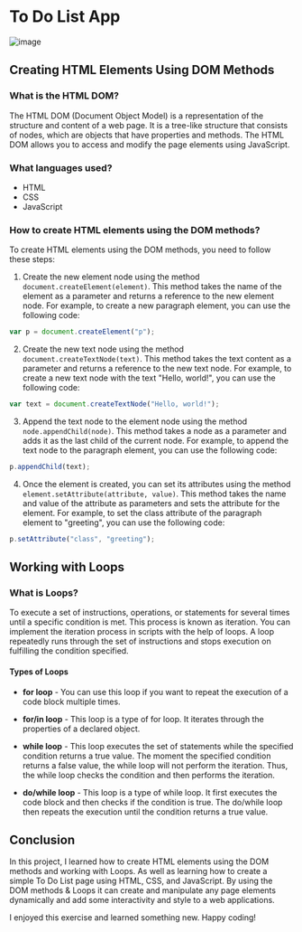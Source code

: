 # To Do List App
![image](https://github.com/dhonaobina/ToDoList/assets/113093370/c2a8e0c3-4f15-4a32-b818-a79e26f2f73b)

## Creating HTML Elements Using DOM Methods

### What is the HTML DOM?

The HTML DOM (Document Object Model) is a representation of the structure and content of a web page. 
It is a tree-like structure that consists of nodes, which are objects that have properties and methods. 
The HTML DOM allows you to access and modify the page elements using JavaScript.

### What languages used?
- HTML
- CSS
- JavaScript

### How to create HTML elements using the DOM methods?

To create HTML elements using the DOM methods, you need to follow these steps:

1. Create the new element node using the method `document.createElement(element)`. This method takes the name of the element as a parameter and returns a reference to the new element node. For example, to create a new paragraph element, you can use the following code:

```javascript
var p = document.createElement("p");
```

2. Create the new text node using the method `document.createTextNode(text)`. This method takes the text content as a parameter and returns a reference to the new text node. For example, to create a new text node with the text "Hello, world!", you can use the following code:

```javascript
var text = document.createTextNode("Hello, world!");
```

3. Append the text node to the element node using the method `node.appendChild(node)`. This method takes a node as a parameter and adds it as the last child of the current node. For example, to append the text node to the paragraph element, you can use the following code:

```javascript
p.appendChild(text);
```

4. Once the element is created, you can set its attributes using the method `element.setAttribute(attribute, value)`. This method takes the name and value of the attribute as parameters and sets the attribute for the element. For example, to set the class attribute of the paragraph element to "greeting", you can use the following code:

```javascript
p.setAttribute("class", "greeting");

```
## Working with Loops

### What is Loops?

To execute a set of instructions, operations, or statements for several times until a specific condition is met. This process is known as iteration. You can implement the iteration process in scripts with the help of loops. A loop repeatedly runs through the set of instructions and stops execution on fulfilling the condition specified.

#### Types of Loops

- **for loop** - You can use this loop if you want to repeat the execution of a code block multiple times.

- **for/in loop** - This loop is a type of for loop. It iterates through the properties of a declared object.

- **while loop** - This loop executes the set of statements while the specified condition returns a true value. The moment the specified condition returns a false value, the while loop will not perform the iteration. Thus, the while loop checks the condition and then performs the iteration.

- **do/while loop** - This loop is a type of while loop. It first executes the code block and then checks if the condition is true. The do/while loop then repeats the execution until the condition returns a true value.


## Conclusion

In this project, I learned how to create HTML elements using the DOM methods and working with Loops. 
As well as learning how to create a simple To Do List page using HTML, CSS, and JavaScript. 
By using the DOM methods & Loops it can create and manipulate any page elements dynamically and add some interactivity and style to a web applications. 

I  enjoyed this exercise and learned something new. Happy coding!
